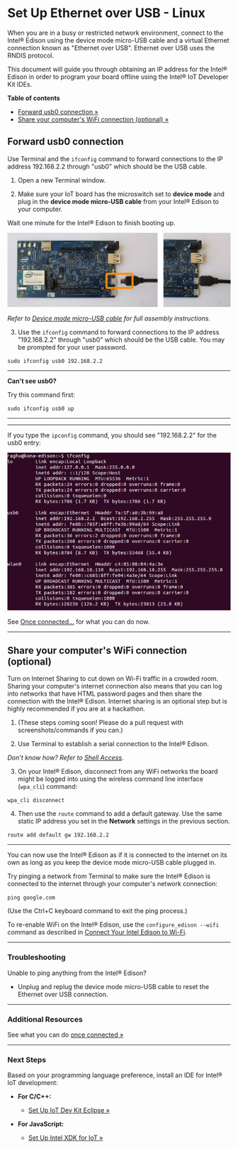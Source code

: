 # Set Up Ethernet over USB - Linux

When you are in a busy or restricted network environment, connect to the Intel® Edison using the device mode micro-USB cable and a virtual Ethernet connection known as "Ethernet over USB". Ethernet over USB uses the RNDIS protocol.

This document will guide you through obtaining an IP address for the Intel® Edison in order to program your board offline using the Intel® IoT Developer Kit IDEs.


**Table of contents**

* [Forward usb0 connection »](#forward-usb0-connection)
* [Share your computer's WiFi connection (optional) »](#share-your-computers-wifi-connection-optional)


## Forward usb0 connection

Use Terminal and the `ifconfig` command to forward connections to the IP address 192.168.2.2 through "usb0" which should be the USB cable.

1. Open a new Terminal window.

2. Make sure your IoT board has the microswitch set to **device mode** and plug in the **device mode micro-USB cable** from your Intel® Edison to your computer. 

  Wait one minute for the Intel® Edison to finish booting up.

  ![Micro-USB cable being plugged into the top micro-USB connector](/assembly/arduino_expansion_board/images/device_mode-usb_cable-before_after.png)

  _Refer to [Device mode micro-USB cable](/assembly/arduino_expansion_board/details-device_mode_cable.md) for full assembly instructions._

3. Use the `ifconfig` command to forward connections to the IP address "192.168.2.2" through "usb0" which should be the USB cable. You may be prompted for your user password.

  ```
  sudo ifconfig usb0 192.168.2.2
  ```

  ---

  **Can't see usb0?**

  Try this command first: 

  ```
  sudo ifconfig usb0 up
  ```

  ---

---

If you type the `ipconfig` command, you should see "192.168.2.2" for the usb0 entry:

![usb0 entry in Terminal](images_linux/terminal-ipconfig_usb0.png)

See [Once connected...](once_connected.md) for what you can do now.

---


## Share your computer's WiFi connection (optional)

Turn on Internet Sharing to cut down on Wi-Fi traffic in a crowded room. Sharing your computer's internet connection also means that you can log into networks that have HTML password pages and then share the connection with the Intel® Edison.
Internet sharing is an optional step but is highly recommended if you are at a hackathon.

1. (These steps coming soon! Please do a pull request with screenshots/commands if you can.)

2. Use Terminal to establish a serial connection to the Intel® Edison.

  _Don't know how? Refer to [Shell Access](/shell_access/linux/serial_connection.md)._

3. On your Intel® Edison, disconnect from any WiFi networks the board might be logged into using the wireless command line interface (`wpa_cli`) command:

  ```
  wpa_cli disconnect
  ```

4. Then use the `route` command to add a default gateway. Use the same static IP address you set in the **Network** settings in the previous section.

  ```
  route add default gw 192.168.2.2
  ```

---

You can now use the Intel® Edison as if it is connected to the internet on its own as long as you keep the device mode micro-USB cable plugged in.

Try pinging a network from Terminal to make sure the Intel® Edison is connected to the internet through your computer's network connection:

```
ping google.com
```

(Use the Ctrl+C keyboard command to exit the ping process.)

To re-enable WiFi on the Intel® Edison, use the `configure_edison --wifi` command as described in [Connect Your Intel Edison to Wi-Fi](/connectivity/wifi/connect.md).

---

### Troubleshooting 

Unable to ping anything from the Intel® Edison?

* Unplug and replug the device mode micro-USB cable to reset the Ethernet over USB connection.

---

### Additional Resources

See what you can do [once connected »](once_connected.md)

---

### Next Steps

Based on your programming language preference, install an IDE for Intel® IoT development:

* **For C/C++:**
  * [Set Up IoT Dev Kit Eclipse »](/ide_setup-eclipse/setup.md)

* **For JavaScript:**
  * [Set Up Intel XDK for IoT »](/ide_setup-xdk/setup.md)


